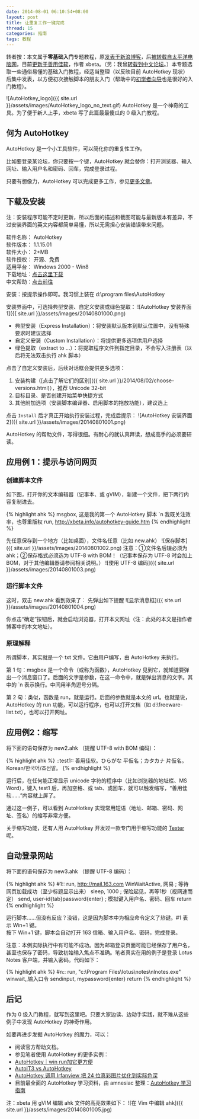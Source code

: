 ```yaml
---
date: 2014-08-01 06:10:54+08:00
layout: post
title: 让重复工作一键完成
thread: 15
categories: 指南
tags: 教程
---
```

转者按：本文属于**零基础入门**专题教程，原[发表于新浪博客](http://blog.sina.com.cn/s/blog_46dac66f01011ar7.html)，后[被转载自太平洋电脑网](http://arch.pconline.com.cn//pcedu/soft/gj/others/0609/872613.html)，目前[更新于善用佳软](http://xbeta.info/autohotkey-guide.htm)，作者 xbeta。（另：我曾[转载到中文论坛](http://ahk8.com/thread-3113-post-17838.html)。）本专题选取一些通俗易懂的基础入门教程，经适当整理（以反映目前 AutoHotkey 现状）后集中发表，以方便初次接触脚本的朋友入门（帮助中的[初学者向导](http://ahkcn.github.io/docs/Tutorial.htm)也是很好的入门教程）。

![AutoHotkey_logo]({{ site.url }}/assets/images/AutoHotkey_logo_no_text.gif)
AutoHotkey 是一个神奇的工具。为了便于新人上手，xbeta 写了此篇最最傻瓜的 0 级入门教程。

## 何为 AutoHotkey

AutoHotkey 是一个小工具软件，可以简化你的重复性工作。

比如要登录某论坛，你只要按一个键，AutoHotkey 就会替你：打开浏览器、输入网址、输入用户名和密码、回车，完成登录过程。

只要有想像力，AutoHotkey 可以完成更多工作，参见[更多文章](http://xbeta.info/tag/autohotkey)。

## 下载及安装
注：安装程序可能不定时更新，所以后面的描述和截图可能与最新版本有差异，不过安装界面的英文内容都简单易懂，所以无需担心安装错误带来问题。

软件名称： AutoHotkey  
软件版本： 1.1.15.01  
软件大小： 2+MB  
软件授权： 开源、免费  
适用平台： Windows 2000 - Win8  
下载地址：[点击这里下载](http://ahkscript.org/download/ahk-install.exe)  
中文帮助：[点击前往](http://ahkcn.github.io/docs/)

安装：按提示操作即可。我习惯上装在 d:\program files\AutoHotkey

安装界面中，可选择典型安装、自定义安装或绿色提取：
![AutoHotkey 安装界面1]({{ site.url }}/assets/images/20140801000.png)

* 典型安装（Express Installation）：将安装默认版本到默认位置中，没有特殊要求时建议选择
* 自定义安装（Custom Installation）：将提供更多选项供用户选择
* 绿色提取（extract to ...）：将提取程序文件到指定目录，不会写入注册表（以后将无法双击执行 ahk 脚本）

点击了自定义安装后，后续对话框会提供更多选项：

1. 安装构建（[点击了解它们的区别]({{ site.url }}/2014/08/02/choose-versions.html)），推荐 Unicode 32-bit
2. 目标目录、是否创建开始菜单快捷方式
3. 其他附加选项（安装脚本编译器、启用脚本的拖放功能），建议选上

点击 `Install` 后才真正开始执行安装过程，完成后提示：
![AutoHotkey 安装界面2]({{ site.url }}/assets/images/20140801001.png)

AutoHotkey 的帮助文件，写得很细。有耐心的就认真拜读，想成高手的必须要研读。

## 应用例 1：提示与访问网页

### 创建脚本文件

如下图，打开你的文本编辑器（记事本、或 gVIM），新建一个文件，把下两行内容复制进去。

{% highlight ahk %}
msgbox, 这是我的第一个 AutoHotkey 脚本 \`n 我既关注效率，也尊重版权
run, http://xbeta.info/autohotkey-guide.htm
{% endhighlight %}

先任意保存到一个地方（比如桌面），文件名任意（比如 new.ahk）
![保存脚本]({{ site.url }}/assets/images/20140801002.png)
注意：①文件名后辍必须为ahk；②保存格式必须选为 UTF-8 with BOM！（记事本保存为 UTF-8 时会加上 BOM，对于其他编辑器请参阅相关说明。）
![使用 UTF-8 编码]({{ site.url }}/assets/images/20140801003.png)

### 运行脚本文件

这时，双击 new.ahk 看到效果了：
先弹出如下提醒
![显示消息框]({{ site.url }}/assets/images/20140801004.png)

你点击“确定”按钮后，就会启动浏览器，打开本文网址（注：此处的本文是指作者博客中的本文地址）。

### 原理解释

所谓脚本，其实就是一个 txt 文件。它由用户编写，由 AutoHotkey 来执行。

第 1 句：msgbox 是一个命令（或称为函数），AutoHotkey 见到它，就知道要弹出一个消息窗口了。后面的文字是参数，在这一命令中，就是弹出消息的文字。其中的 \`n 表示换行。中间用半角逗号分隔。

第 2 句：类似，函数是 run，就是运行。后面的参数就是本文的 url。也就是说，AutoHotkey 的 run 功能，可以运行程序，也可以打开文档（如 d:\freeware-list.txt），也可以打开网址。

## 应用例2：缩写

将下面的语句保存为 new2.ahk （提醒 UTF-8 with BOM 编码）：

{% highlight ahk %}
::test1:: 善用佳软。ひらがな 平仮名；カタカナ 片仮名。Korean/한국어/조선말。
{% endhighlight %}

运行后，在任何能正常显示 unicode 字符的程序中（比如浏览器的地址栏、MS Word），键入 test1 后，再加空格、或 tab、或回车，就可以触发缩写，“善用佳软……”内容就上屏了。

通过这一例子，可以看到 AutoHotkey 实现常用短语（地址、邮箱、密码、网址、签名）的缩写非常方便。

关于缩写功能，还有人用 AutoHotkey 开发过一款专门用于缩写功能的 [Texter](http://xbeta.info/texter-ahk.htm) 呢。

## 自动登录网站

将下面的语句保存为 new3.ahk （提醒 UTF-8 编码）：

{% highlight ahk %}
#1::
run, http://mail.163.com
WinWaitActive, 网易 ; 等待网页加载成功（至少标题显示出来）
sleep, 1000 ; 保险起见，再等1秒（视网速而定）
send, user-id{tab}password{enter} ; 模拟键入用户名、密码、回车
return
{% endhighlight %}

运行脚本……但没有反应？没错，这是因为脚本中为相应命令定义了热键。#1 表示 Win+1 键。  
按下 Win+1 键，脚本会自动打开 163 信箱、输入用户名、密码，完成登录。

注意：本例实际执行中有可能不成功。因为邮箱登录页面可能已经保存了用户名，甚至也保存了密码，导致初始输入焦点不准确。笔者真实在用的例子是登录 Lotus Notes 客户端，并输入密码。代码如下：

{% highlight ahk %}
#n::
run, "c:\Program Files\lotus\notes\nlnotes.exe"
winwait,,输入口令
sendinput, mypassword{enter}
return
{% endhighlight %}

## 后记

作为 0 级入门教程，就写到这里吧。只要大家边读、边动手实践，就不难从这些例子中发现 AutoHotkey 的神奇作用。

如要再进步发掘 AutoHotkey 的魔力，可以：

* 阅读官方帮助文档。
* 参见笔者使用 AutoHotkey 的更多实例：
 * [AutoHotkey｜win run加它更方便](http://blog.sina.com.cn/u/46dac66f010005cf)
 * [AutoIT3 vs AutoHotkey](http://blog.sina.com.cn/u/46dac66f010005cr)
 * [AutoHotkey 调用 Irfanview 把 24 位真彩图片优化到实际色深](http://blog.sina.com.cn/u/46dac66f010005dx)
* 目前最全面的 AutoHotkey 学习资料，由 amnesiac 整理：[AutoHotkey 学习指南](http://xbeta.info/autohotkey-guide-2.htm)

注：xbeta 用 gVIM 编辑 ahk 文件的高亮效果如下：
![在 Vim 中编辑 ahk]({{ site.url }}/assets/images/20140801005.jpg)
